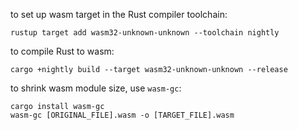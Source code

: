 to set up wasm target in the Rust compiler toolchain:
```
rustup target add wasm32-unknown-unknown --toolchain nightly
```

to compile Rust to wasm:
```
cargo +nightly build --target wasm32-unknown-unknown --release
```

to shrink wasm module size, use `wasm-gc`:
```
cargo install wasm-gc
wasm-gc [ORIGINAL_FILE].wasm -o [TARGET_FILE].wasm
```
